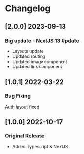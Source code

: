 # Changelog
## [2.0.0] 2023-09-13 

### Big update - NextJS 13 Update

- Layouts update 
- Updated routing
- Updated image component
- Updated link component

## [1.0.1] 2022-03-22
### Bug Fixing 
Auth layout fixed
## [1.0.0] 2022-10-17

### Original Release
- Added Typescript & NextJS